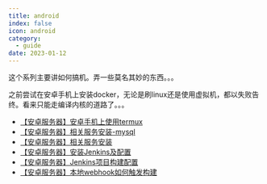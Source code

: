 ```yaml
---
title: android
index: false
icon: android
category:
  - guide
date: 2023-01-12
---
```


这个系列主要讲如何搞机。弄一些莫名其妙的东西。。。

之前尝试在安卓手机上安装docker，无论是刷linux还是使用虚拟机，都以失败告终。看来只能走编译内核的道路了。。。

- [【安卓服务器】安卓手机上使用termux](安卓手机上使用termux.md)
- [【安卓服务器】相关服务安装-mysql](相关服务安装-mysql.md)
- [【安卓服务器】相关服务安装](相关服务安装.md)
- [【安卓服务器】安装Jenkins及配置](安装Jenkins及项目构建.md)
- [【安卓服务器】Jenkins项目构建配置](Jenkins项目构建配置.md)
- [【安卓服务器】本地webhook如何触发构建](本地webhook如何触发构建.md)
